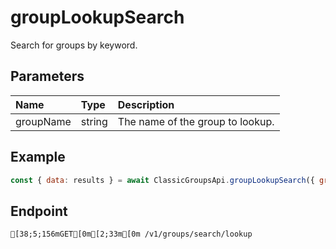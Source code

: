
# groupLookupSearch
Search for groups by keyword.


## Parameters
| Name      | Type   | Description                      |
| :-------- | :----- | :------------------------------- |
| groupName | string | The name of the group to lookup. |



## Example
```js copy showLineNumbers
const { data: results } = await ClassicGroupsApi.groupLookupSearch({ groupName: "MightyPart Games" }); 
```

## Endpoint
```ansi
[38;5;156mGET[0m[2;33m[0m /v1/groups/search/lookup
```
  